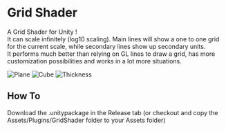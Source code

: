 # Grid Shader

A Grid Shader for Unity !    
It can scale infinitely (log10 scaling). Main lines will show a one to one grid for the current scale, while secondary lines show up secondary units.       
It performs much better than relying on GL lines to draw a grid, has more customization possibilities and works in a lot more situations.    

![Plane](https://raw.githubusercontent.com/ogxd/grid-shader-unity/master/Demo/plane.gif)
![Cube](https://raw.githubusercontent.com/ogxd/grid-shader-unity/master/Demo/cube.gif)
![Thickness](https://raw.githubusercontent.com/ogxd/grid-shader-unity/master/Demo/thickness.gif)

## How To
Download the .unitypackage in the Release tab (or checkout and copy the Assets/Plugins/GridShader folder to your Assets folder)